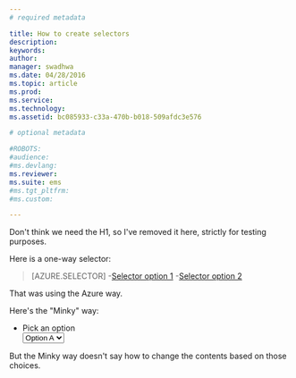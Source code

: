```yaml
---
# required metadata

title: How to create selectors
description:
keywords:
author: 
manager: swadhwa
ms.date: 04/28/2016
ms.topic: article
ms.prod:
ms.service:
ms.technology:
ms.assetid: bc085933-c33a-470b-b018-509afdc3e576

# optional metadata

#ROBOTS:
#audience:
#ms.devlang:
ms.reviewer: 
ms.suite: ems
#ms.tgt_pltfrm:
#ms.custom:

---
```


Don't think we need the H1, so I've removed it here, strictly for testing purposes.

Here is a one-way selector:

> [AZURE.SELECTOR]
-[Selector option 1](lp-selector1.md)
-[Selector option 2](lp-selector2.md)

That was using the Azure way.

Here's the "Minky" way:
<ul class="document-ui">
  <li>
    <div class="dropdown-container">
      <label for="dropdown">Pick an option</label>
      <div class="dropdown">
        <select>
          <option value="option-a">Option A</option>
          <option value="option-b">Option B</option>
        </select>
      </div>
</li>
</ul>

But the Minky way doesn't say how to change the contents based on those choices.